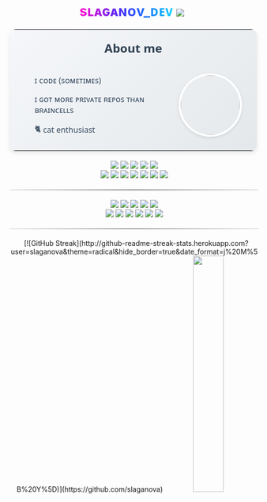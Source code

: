 <div align="center">

<h1 align="center">
  <span style="background: linear-gradient(to right, #ff00cc, #3333ff, #00ccff); -webkit-background-clip: text; background-clip: text; color: transparent; display: inline-block;">
    sʟᴀɢᴀɴᴏv_ᴅᴇᴠ
  </span>
  <a href="https://">
    <img src="https://ziadoua.github.io/m3-Markdown-Badges/badges/Sponsor/sponsor2.svg" align="center" style="vertical-align: middle; margin-right: 10px;"/>
  </a>
</h1>
</div>

<table align="center" border="0" style="border: none; border-collapse: collapse; font-family: 'Segoe UI', Arial, sans-serif; max-width: 500px; box-shadow: 0 4px 8px rgba(0,0,0,0.1); border-radius: 12px; overflow: hidden; background: linear-gradient(135deg, #f5f7fa 0%, #e4e8eb 100%);">
  <tr>
    <th colspan="2" style="text-align: center; padding: 20px 0 10px; font-size: 24px; color: #2c3e50; font-weight: 600;">About me</th>
  </tr>
  <tr>
    <td style="vertical-align: middle; text-align: left; padding: 20px 30px;">
      <ul style="margin: 0; padding-left: 20px; list-style-type: none;">
        <li style="padding: 8px 0; font-size: 16px; color: #34495e;">ɪ ᴄᴏᴅᴇ (sᴏᴍᴇᴛɪᴍᴇs)</li>
        <li style="padding: 8px 0; font-size: 16px; color: #34495e;">ɪ ɢᴏᴛ ᴍᴏʀᴇ ᴘʀɪᴠᴀᴛᴇ ʀᴇᴘᴏs ᴛʜᴀɴ ʙʀᴀɪɴᴄᴇʟʟs</li>
        <li style="padding: 8px 0; font-size: 16px; color: #34495e;">🐈 <span style="vertical-align: middle;">cat enthusiast</span></li>
      </ul>
    </td>
    <td style="vertical-align: middle; padding-right: 30px;">
      <img src="https://i.pinimg.com/736x/c0/7f/d1/c07fd1cabd8d1144a7365dc4ed316bd7.jpg" width="120" style="border-radius: 50%; border: 4px solid #fff; box-shadow: 0 2px 6px rgba(0,0,0,0.1);"/>
    </td>
  </tr>
</table>

<p align="center" style="margin: 20px 0;">
  <!-- Languages -->
  <a href="https://golang.org/"><img src="https://ziadoua.github.io/m3-Markdown-Badges/badges/Go/go3.svg" /></a>
  <a href="https://en.wikipedia.org/wiki/C_(programming_language)"><img src="https://ziadoua.github.io/m3-Markdown-Badges/badges/C/c3.svg" /></a>
  <a href="https://en.wikipedia.org/wiki/C%2B%2B"><img src="https://ziadoua.github.io/m3-Markdown-Badges/badges/C++/c++3.svg" /></a>
  <a href="https://en.wikipedia.org/wiki/C_Sharp_(programming_language)"><img src="https://ziadoua.github.io/m3-Markdown-Badges/badges/CSharp/csharp3.svg" /></a>
  <a href="https://www.python.org/"><img src="https://ziadoua.github.io/m3-Markdown-Badges/badges/Python/python3.svg" /></a><br>
  <a href="https://www.java.com/"><img src="https://ziadoua.github.io/m3-Markdown-Badges/badges/Java/java2.svg" /></a>
  <a href="https://fastapi.tiangolo.com/"><img src="https://ziadoua.github.io/m3-Markdown-Badges/badges/FastAPI/fastapi2.svg" /></a>
  <a href="https://flask.palletsprojects.com/en/stable/"><img src="https://ziadoua.github.io/m3-Markdown-Badges/badges/Flask/flask2.svg" /></a>
  <a href="https://developer.mozilla.org/en-US/docs/Web/JavaScript"><img src="https://ziadoua.github.io/m3-Markdown-Badges/badges/Javascript/javascript3.svg" /></a>
  <a href="https://nodejs.org/"><img src="https://ziadoua.github.io/m3-Markdown-Badges/badges/NodeJS/nodejs3.svg" /></a>
  <a href="https://developer.mozilla.org/en-US/docs/Web/HTML"><img src="https://ziadoua.github.io/m3-Markdown-Badges/badges/HTML/html3.svg" /></a>
  <a href="https://developer.mozilla.org/en-US/docs/Web/CSS"><img src="https://ziadoua.github.io/m3-Markdown-Badges/badges/CSS/css3.svg" /></a>
</p>

<hr style="border: 0; height: 1px; background: #333; background-image: linear-gradient(to right, #ccc, #333, #ccc); margin: 20px 0;">

<p align="center" style="margin: 20px 0;">
  <!-- OS & Tools -->
  <a href="https://www.microsoft.com/windows"><img src="https://ziadoua.github.io/m3-Markdown-Badges/badges/Windows11/windows113.svg" /></a>
  <a href="https://www.android.com/"><img src="https://ziadoua.github.io/m3-Markdown-Badges/badges/Android/android3.svg" /></a>
  <a href="https://www.debian.org"><img src="https://ziadoua.github.io/m3-Markdown-Badges/badges/Debian/debian3.svg" /></a>
  <a href="https://www.archlinux.org"><img src="https://ziadoua.github.io/m3-Markdown-Badges/badges/Arch/arch3.svg" /></a>
  <a href="https://ubuntu.com/"><img src="https://ziadoua.github.io/m3-Markdown-Badges/badges/Ubuntu/ubuntu3.svg" /></a><br>
  <a href="https://www.adobe.com/ru/products/photoshop.html"><img src="https://ziadoua.github.io/m3-Markdown-Badges/badges/Photoshop/photoshop2.svg" /></a>
  <a href="https://www.image-line.com/"><img src="https://ziadoua.github.io/m3-Markdown-Badges/badges/FLStudio/flstudio2.svg" /></a>
  <a href="https://www.docker.com/"><img src="https://ziadoua.github.io/m3-Markdown-Badges/badges/Docker/docker3.svg" /></a>
  <a href="https://www.cloudflare.com"><img src="https://ziadoua.github.io/m3-Markdown-Badges/badges/Cloudflare/cloudflare3.svg" /></a>
  <a href="https://www.nginx.com"><img src="https://ziadoua.github.io/m3-Markdown-Badges/badges/NGINX/nginx3.svg" /></a>
  <a href="https://code.visualstudio.com/"><img src="https://ziadoua.github.io/m3-Markdown-Badges/badges/VisualStudioCode/visualstudiocode3.svg" /></a>
</p>

<hr style="border: 0; height: 1px; background: #333; background-image: linear-gradient(to right, #ccc, #333, #ccc); margin: 20px 0;">

<p align="center">
  <img src="https://github-profile-summary-cards.vercel.app/api/cards/profile-details?username=slaganova&theme=radical" alt=""/>
  <img src="https://github-profile-summary-cards.vercel.app/api/cards/stats?username=slaganova&theme=radical" alt=""/>
  [![GitHub Streak](http://github-readme-streak-stats.herokuapp.com?user=slaganova&theme=radical&hide_border=true&date_format=j%20M%5B%20Y%5D)](https://github.com/slaganova)
  <img src="https://github-readme-stats.vercel.app/api?username=slaganova&show_icons=true&theme=radical" width="35%">
</p>
